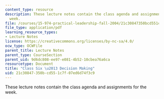 ```yaml
---
content_type: resource
description: These lecture notes contain the class agenda and assignments for the
  week.
file: /courses/15-974-practical-leadership-fall-2004/21c30847350bcd551c7f07ed6d74f3c9_class6.pdf
file_type: application/pdf
learning_resource_types:
- Lecture Notes
license: https://creativecommons.org/licenses/by-nc-sa/4.0/
ocw_type: OCWFile
parent_title: Lecture Notes
parent_type: CourseSection
parent_uid: 9d6dc808-ee97-e081-4b52-10cbea76a6ca
resourcetype: Document
title: "Class Six \u2013 Decision Making"
uid: 21c30847-350b-cd55-1c7f-07ed6d74f3c9
---
```

These lecture notes contain the class agenda and assignments for the week.